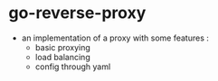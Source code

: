 # go-reverse-proxy
- an implementation of a proxy with some features :
  - basic proxying
  - load balancing
  - config through yaml
